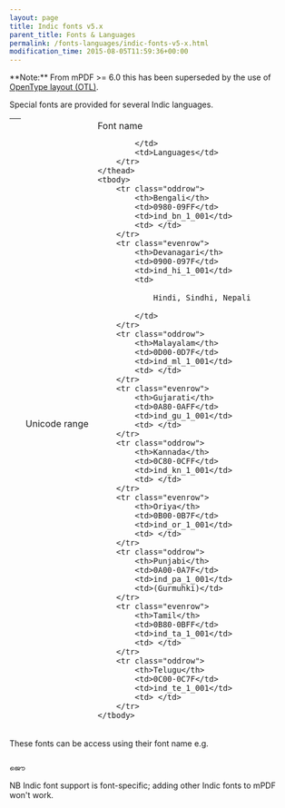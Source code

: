 ```yaml
---
layout: page
title: Indic fonts v5.x
parent_title: Fonts & Languages
permalink: /fonts-languages/indic-fonts-v5-x.html
modification_time: 2015-08-05T11:59:36+00:00
---
```


<div class="alert alert-info" role="alert" markdown="1">
  **Note:** From mPDF >= 6.0 this has been superseded by the use of
  <a href="{{ "/fonts-languages/opentype-layout-otl.html" | prepend: site.baseurl }}">OpenType layout (OTL)</a>.
</div>

Special fonts are provided for several Indic languages.

<table class="table">
    <thead>
        <tr>
            <th> </th>
            <td>Unicode range</td>
            <td>Font name

            </td>
            <td>Languages</td>
        </tr>
    </thead>
    <tbody>
        <tr class="oddrow">
            <th>Bengali</th>
            <td>0980-09FF</td>
            <td>ind_bn_1_001</td>
            <td> </td>
        </tr>
        <tr class="evenrow">
            <th>Devanagari</th>
            <td>0900-097F</td>
            <td>ind_hi_1_001</td>
            <td>

                Hindi, Sindhi, Nepali

            </td>
        </tr>
        <tr class="oddrow">
            <th>Malayalam</th>
            <td>0D00-0D7F</td>
            <td>ind_ml_1_001</td>
            <td> </td>
        </tr>
        <tr class="evenrow">
            <th>Gujarati</th>
            <td>0A80-0AFF</td>
            <td>ind_gu_1_001</td>
            <td> </td>
        </tr>
        <tr class="oddrow">
            <th>Kannada</th>
            <td>0C80-0CFF</td>
            <td>ind_kn_1_001</td>
            <td> </td>
        </tr>
        <tr class="evenrow">
            <th>Oriya</th>
            <td>0B00-0B7F</td>
            <td>ind_or_1_001</td>
            <td> </td>
        </tr>
        <tr class="oddrow">
            <th>Punjabi</th>
            <td>0A00-0A7F</td>
            <td>ind_pa_1_001</td>
            <td>(Gurmuhki)</td>
        </tr>
        <tr class="evenrow">
            <th>Tamil</th>
            <td>0B80-0BFF</td>
            <td>ind_ta_1_001</td>
            <td> </td>
        </tr>
        <tr class="oddrow">
            <th>Telugu</th>
            <td>0C00-0C7F</td>
            <td>ind_te_1_001</td>
            <td> </td>
        </tr>
    </tbody>
</table>


These fonts can be access using their font name e.g.

```html

ജൌ


```

NB Indic font support is font-specific; adding other Indic fonts to mPDF won't work.


